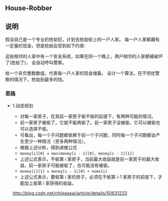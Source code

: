 ## House-Robber

## 说明
假设自己是一个专业的抢劫犯，计划去抢劫街上的一户人家。
每一户人家都藏有一定量的现金，但是抢劫会受到如下约束:

这些相邻的人家中有一个安全系统，如果在同一个晚上，两户相邻的人家都被破坏了(抢劫了)，
会自动呼叫警察。

给一个非负整数数组，代表每一户人家的现金储备。
设计一个算法，在不惊扰警察的情况下，抢劫到最多的钱。

### 思路

* 1.动态规划
    * 对每一家房子，在其前一家房子偷不偷的前提下，有两种可能的情况。 
    * 前一家房子被偷了，它就不能再偷了。前一家房子没被偷，它可以被偷也可以选择不偷。 
    * 可看出，每一个子问题都依赖于前一个子问题，同时每一个子问题都会产生至少一种情况（至多两种情况）。
    * 根据上述分析，得到递推公式
    * `money[i][0] = max(money[i - 1][0], money[i - 1][1]) `
    * 上述公式表示，不偷第 i 家房子，当前最大收益就是前一家房子的最大收益，前一家房子可能被偷了，也可能没有被偷。 
    * `money[i][1] = money[i - 1][0] + nums[i]`
    * 上述公式表示，要偷第 i 家的房子，必须在不偷第 i-1 家房子的前提下，才能加上偷第 i 家获得的收益。
    
    http://blog.csdn.net/chilseasai/article/details/50631233